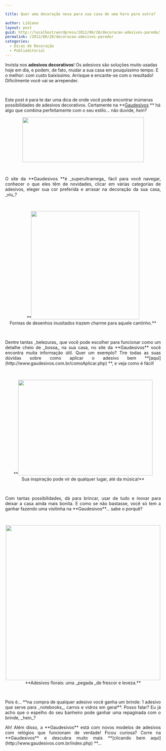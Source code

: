 ```yaml
---

title: Quer uma decoração nova para sua casa de uma hora para outra?

author: Lidiane
layout: post
guid: http://localhost/wordpress/2012/06/28/decoracao-adesivos-parede/
permalink: /2012/06/28/decoracao-adesivos-parede/
categories:
  - Dicas de Decoração
  - Publieditorial
---
```

Invista nos **adesivos decorativos**! Os adesivos são soluções muito usadas hoje em dia, e podem, de fato, mudar a sua casa em pouquíssimo tempo. E o melhor: com custo baixíssimo. Arrisque e encante-se com o resultado! Dificilmente você vai se arrepender.

&nbsp;

Este post é para te dar uma dica de onde você pode encontrar inúmeras possibilidades de adesivos decorativos. Certamente na **[Gaudesivos](http://www.gaudesivos.com.br/index.php) ** há algo que combina perfeitamente com o seu estilo… não duvide, _hein_?

<!--more-->

<p align="center">
  <a href="http://www.trololodemulher.com.br/2012/06/28/decoracao-adesivos-parede/gaudesivos/" rel="attachment wp-att-8789"><img class="alignnone size-full wp-image-8789" title="GAUDESIVOS" src="http://www.trololodemulher.com.br/blog/wp-content/uploads/2012/06/GAUDESIVOS.png" alt="" width="393" height="145" /></a>
</p>

&nbsp;

<p align="justify">
  O site da **Gaudesivos **é _superultramega_ fácil para você navegar, conhecer o que eles têm de novidades, clicar em várias categorias de adesivos, eleger sua cor preferida e arrasar na decoração da sua casa, _viu_?
</p>

&nbsp;

<p align="center">
  **<a href="http://www.trololodemulher.com.br/2012/06/28/decoracao-adesivos-parede/adesivos-decorativos2/" rel="attachment wp-att-8785"><img class="alignnone size-full wp-image-8785" title="ADESIVOS DECORATIVOS[2]" src="http://www.trololodemulher.com.br/blog/wp-content/uploads/2012/06/ADESIVOS-DECORATIVOS2.jpg" alt="" width="350" height="350" /></a><br /> Formas de desenhos inusitados trazem charme para aquele cantinho.**
</p>

&nbsp;

<p align="justify">
  Dentre tantas _belezuras_ que você pode escolher para funcionar como um detalhe cheio de _bossa_ na sua casa, no site da **Gaudesivos** você encontra muita informação útil. Quer um exemplo? Tire todas as suas dúvidas sobre como aplicar o adesivo bem **[aqui](http://www.gaudesivos.com.br/comoAplicar.php) **, e veja como é fácil!
</p>

&nbsp;

<p align="center">
  **<a href="http://www.trololodemulher.com.br/2012/06/28/decoracao-adesivos-parede/adesivos-decorativos3/" rel="attachment wp-att-8788"><img class="alignnone size-full wp-image-8788" title="ADESIVOS DECORATIVOS[3]" src="http://www.trololodemulher.com.br/blog/wp-content/uploads/2012/06/ADESIVOS-DECORATIVOS3.jpg" alt="" width="435" height="309" /></a><br /> Sua inspiração pode vir de qualquer lugar, até da música!**
</p>

&nbsp;

<p align="justify">
  Com tantas possibilidades, dá para brincar, usar de tudo e inovar para deixar a casa ainda mais bonita. E como se não bastasse, você só tem a ganhar fazendo uma visitinha na **Gaudesivos**… sabe o porquê?
</p>

&nbsp;

<p align="center">
  <a href="http://www.trololodemulher.com.br/2012/06/28/decoracao-adesivos-parede/adesivos-decorativos/" rel="attachment wp-att-8784"><img class="alignnone size-full wp-image-8784" title="ADESIVOS DECORATIVOS" src="http://www.trololodemulher.com.br/blog/wp-content/uploads/2012/06/ADESIVOS-DECORATIVOS.jpg" alt="" width="500" height="500" /></a><br /> **Adesivos florais: uma _pegada _de frescor e leveza.**
</p>

&nbsp;

<p align="justify">
  Pois é… **na compra de qualquer adesivo você ganha um brinde: 1 adesivo que serve para _notebooks,_ carros e vidros em geral**. Posso falar? Eu já acho que o espelho do seu banheiro pode ganhar uma repaginada com o brinde, _hein_?
</p>

<p align="justify">
  Ah! Além disso, a **Gaudesivos** está com novos modelos de adesivos com relógios que funcionam de verdade! Ficou curiosa? Corre na **Gaudesivos** e descubra muito mais **[clicando bem aqui](http://www.gaudesivos.com.br/index.php) **…
</p>